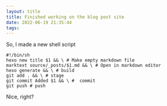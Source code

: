 ```yaml
---
layout: title
title: Finished working on the blog post site
date: 2022-06-19 21:35:44
tags:
---
```


So, I made a new shell script

```shell
#!/bin/sh
hexo new title $1 && \ # Make empty markdown file
marktext source/_posts/$1.md && \ # Open in markdown editor
hexo generate && \ # build
git add . && \ # stage
git commit Added $1 && \ #  commit
git push # push
```

Nice, right?

